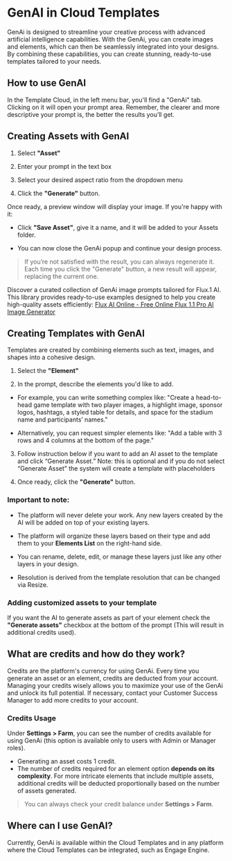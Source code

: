 # GenAI in Cloud Templates

GenAi is designed to streamline your creative process with advanced artificial intelligence capabilities. With the GenAi, you can create images and elements, which can then be seamlessly integrated into your designs. By combining these capabilities, you can create stunning, ready-to-use templates tailored to your needs.

## How to use GenAI

In the Template Cloud, in the left menu bar, you'll find a "GenAi" tab. Clicking on it will open your prompt area. Remember, the clearer and more descriptive your prompt is, the better the results you’ll get.

## Creating Assets with GenAI

1. Select  **"Asset"**

2. Enter your prompt in the text box

3. Select your desired aspect ratio from the dropdown menu

4. Click the **"Generate"** button.

Once ready, a preview window will display your image. If you're happy with it:

* Click **"Save Asset"**, give it a name, and it will be added to your Assets folder.

* You can now close the GenAi popup and continue your design process.

> If you’re not satisfied with the result, you can always regenerate it. Each time you click the "Generate" button, a new result will appear, replacing the current one.

Discover a curated collection of GenAi image prompts tailored for Flux.1 AI. This library provides ready-to-use examples designed to help you create high-quality assets efficiently: [Flux AI Online - Free Online Flux 1.1 Pro AI Image Generator](https://fluxproweb.com/flux-prompt-explore/) 

## Creating Templates with GenAI

Templates are created by combining elements such as text, images, and shapes into a cohesive design.

1. Select the **"Element"**

2. In the prompt, describe the elements you'd like to add.

* For example, you can write something complex like:
"Create a head-to-head game template with two player images, a highlight image, sponsor logos, hashtags, a styled table for details, and space for the stadium name and participants’ names."

* Alternatively, you can request simpler elements like:
"Add a table with 3 rows and 4 columns at the bottom of the page."

3. Follow instruction below if you want to add an AI asset to the template and click “Generate Asset.” Note: this is optional and if you do not select “Generate Asset” the system will create a template with placeholders

4. Once ready, click the **"Generate"** button.

### Important to note:

* The platform will never delete your work. Any new layers created by the AI will be added on top of your existing layers.

* The platform will organize these layers based on their type and add them to your **Elements List** on the right-hand side.

* You can rename, delete, edit, or manage these layers just like any other layers in your design.

* Resolution is derived from the template resolution that can be changed via Resize.

### Adding customized assets to your template

If you want the AI to generate assets as part of your element check the **"Generate assets"** checkbox at the bottom of the prompt (This will result in additional credits used).

## What are credits and how do they work?

Credits are the platform's currency for using GenAi. Every time you generate an asset or an element, credits are deducted from your account. Managing your credits wisely allows you to maximize your use of the GenAi and unlock its full potential. If necessary, contact your Customer Success Manager to add more credits to your account. 

### Credits Usage

Under **Settings > Farm**, you can see the number of credits available for using GenAi (this option is available only to users with Admin or Manager roles).

* Generating an asset costs 1 credit.
* The number of credits required for an element option **depends on its complexity**. For more intricate elements that include multiple assets, additional credits will be deducted proportionally based on the number of assets generated.

> You can always check your credit balance under **Settings > Farm**.

## Where can I use GenAI?

Currently, GenAi is available within the Cloud Templates and in any platform where the Cloud Templates can be integrated, such as Engage Engine.


